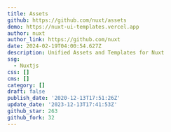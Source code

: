 ```yaml
---
title: Assets
github: https://github.com/nuxt/assets
demo: https://nuxt-ui-templates.vercel.app
author: nuxt
author_link: https://github.com/nuxt
date: 2024-02-19T04:00:54.627Z
description: Unified Assets and Templates for Nuxt
ssg:
  - Nuxtjs
css: []
cms: []
category: []
draft: false
publish_date: '2020-12-13T17:51:26Z'
update_date: '2023-12-13T17:41:53Z'
github_star: 263
github_fork: 32
---
```

